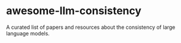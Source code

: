 # awesome-llm-consistency
A curated list of papers and resources about the consistency of large language models.
